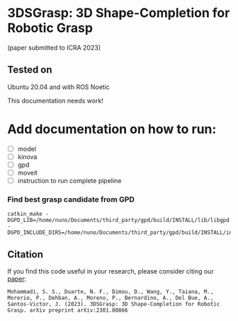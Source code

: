 # 3DSGrasp: 3D Shape-Completion for Robotic Grasp 
(paper submitted to ICRA 2023)

## Tested on 
Ubuntu 20.04 and with ROS Noetic

This documentation needs work!
# Add documentation on how to run:
- [ ] model
- [ ] kinova
- [ ] gpd
- [ ] moveit
- [ ] instruction to run complete pipeline

### Find best grasp candidate from GPD 
```
catkin_make -DGPD_LIB=/home/nuno/Documents/third_party/gpd/build/INSTALL/lib/libgpd.so -DGPD_INCLUDE_DIRS=/home/nuno/Documents/third_party/gpd/build/INSTALL/include/
```

## Citation 
If you find this code useful in your research, please consider citing our [paper](https://arxiv.org/abs/2301.00866):

	Mohammadi, S. S., Duarte, N. F., Dimou, D., Wang, Y., Taiana, M., Morerio, P., Dehban, A., Moreno, P., Bernardino, A., Del Bue, A., Santos-Victor, J. (2023). 3DSGrasp: 3D Shape-Completion for Robotic Grasp. arXiv preprint arXiv:2301.00866

